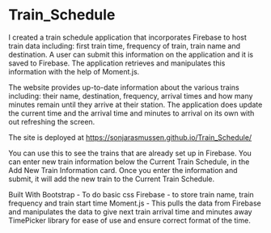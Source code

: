 # Train_Schedule
I created a train schedule application that incorporates Firebase to host train data including: first train time, frequency of train, train name and destination. A user can submit this information on the application and it is saved to Firebase. The application retrieves and manipulates this information with the help of Moment.js. 

The website provides up-to-date information about the various trains including: their name, destination, frequency, arrival times and how many minutes remain until they arrive at their station. The application does update the current time and the arrival time and minutes to arrival on its own with out refreshing the screen. 


The site is deployed at  https://sonjarasmussen.github.io/Train_Schedule/ 

You can use this to see the trains that are already set up in Firebase. You can enter new train information below the Current Train Schedule, in the Add New Train Information card. Once you enter the information and submit, it will add the new train to the Current Train Schedule.


Built With Bootstrap - To do basic css 
Firebase - to store train name, train frequency and train start time 
Moment.js - This pulls the data from Firebase and manipulates the data to give next train arrival time and minutes away
TimePicker library for ease of use and ensure correct format of the time.






